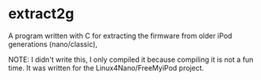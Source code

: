 # extract2g
A program written with C for extracting the firmware from older iPod generations (nano/classic),

NOTE: I didn't write this, I only compiled it because compiling it is not a fun time.
It was written for the Linux4Nano/FreeMyiPod project.
